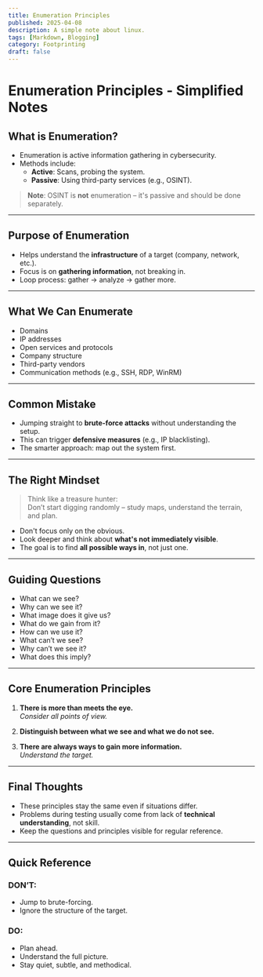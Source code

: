 ```yaml
---
title: Enumeration Principles
published: 2025-04-08
description: A simple note about linux.
tags: [Markdown, Blogging]
category: Footprinting
draft: false
---
```


# Enumeration Principles - Simplified Notes

## What is Enumeration?

- Enumeration is active information gathering in cybersecurity.
- Methods include:
  - **Active**: Scans, probing the system.
  - **Passive**: Using third-party services (e.g., OSINT).

> **Note**: OSINT is **not** enumeration – it's passive and should be done separately.

---

## Purpose of Enumeration

- Helps understand the **infrastructure** of a target (company, network, etc.).
- Focus is on **gathering information**, not breaking in.
- Loop process: gather → analyze → gather more.

---

## What We Can Enumerate

- Domains
- IP addresses
- Open services and protocols
- Company structure
- Third-party vendors
- Communication methods (e.g., SSH, RDP, WinRM)

---

## Common Mistake

- Jumping straight to **brute-force attacks** without understanding the setup.
- This can trigger **defensive measures** (e.g., IP blacklisting).
- The smarter approach: map out the system first.

---

## The Right Mindset

> Think like a treasure hunter:  
> Don’t start digging randomly – study maps, understand the terrain, and plan.

- Don't focus only on the obvious.
- Look deeper and think about **what's not immediately visible**.
- The goal is to find **all possible ways in**, not just one.

---

## Guiding Questions

- What can we see?
- Why can we see it?
- What image does it give us?
- What do we gain from it?
- How can we use it?
- What can’t we see?
- Why can’t we see it?
- What does this imply?

---

## Core Enumeration Principles

1. **There is more than meets the eye.**  
   _Consider all points of view._

2. **Distinguish between what we see and what we do not see.**

3. **There are always ways to gain more information.**  
   _Understand the target._

---

## Final Thoughts

- These principles stay the same even if situations differ.
- Problems during testing usually come from lack of **technical understanding**, not skill.
- Keep the questions and principles visible for regular reference.

---

## Quick Reference

### DON’T:
- Jump to brute-forcing.
- Ignore the structure of the target.

### DO:
- Plan ahead.
- Understand the full picture.
- Stay quiet, subtle, and methodical.


